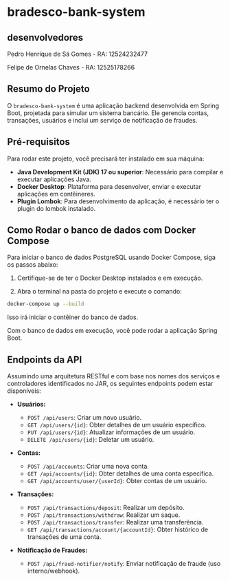 # bradesco-bank-system

## desenvolvedores

Pedro Henrique de Sá Gomes - RA: 12524232477 

Felipe de Ornelas Chaves - RA: 12525178266



## Resumo do Projeto

O `bradesco-bank-system` é uma aplicação backend desenvolvida em Spring Boot, projetada para simular um
sistema bancário. Ele gerencia contas, transações, usuários e inclui um serviço de notificação de fraudes.




## Pré-requisitos

Para rodar este projeto, você precisará ter instalado em sua máquina:

- **Java Development Kit (JDK) 17 ou superior**: Necessário para compilar e executar aplicações Java.
- **Docker Desktop**: Plataforma para desenvolver, enviar e executar aplicações em contêineres.
- **Plugin Lombok**: Para desenvolvimento da aplicação, é necessário ter o plugin do lombok instalado.

## Como Rodar o banco de dados com Docker Compose

Para iniciar  o banco de dados PostgreSQL usando Docker Compose, siga os passos abaixo:

1. Certifique-se de ter o Docker Desktop instalados e em execução.

2. Abra o terminal na pasta do projeto e execute o comando:

```bash
docker-compose up --build
```

Isso irá iniciar o contêiner do banco de dados.

Com o banco de dados em execução, você pode rodar a aplicação Spring Boot.

## Endpoints da API

Assumindo uma arquitetura RESTful e com base nos nomes dos serviços e controladores identificados no JAR, os seguintes endpoints podem estar disponíveis:

- **Usuários:**
    - `POST /api/users`: Criar um novo usuário.
    - `GET /api/users/{id}`: Obter detalhes de um usuário específico.
    - `PUT /api/users/{id}`: Atualizar informações de um usuário.
    - `DELETE /api/users/{id}`: Deletar um usuário.

- **Contas:**
    - `POST /api/accounts`: Criar uma nova conta.
    - `GET /api/accounts/{id}`: Obter detalhes de uma conta específica.
    - `GET /api/accounts/user/{userId}`: Obter contas de um usuário.

- **Transações:**
    - `POST /api/transactions/deposit`: Realizar um depósito.
    - `POST /api/transactions/withdraw`: Realizar um saque.
    - `POST /api/transactions/transfer`: Realizar uma transferência.
    - `GET /api/transactions/account/{accountId}`: Obter histórico de transações de uma conta.

- **Notificação de Fraudes:**
    - `POST /api/fraud-notifier/notify`: Enviar notificação de fraude (uso interno/webhook).
